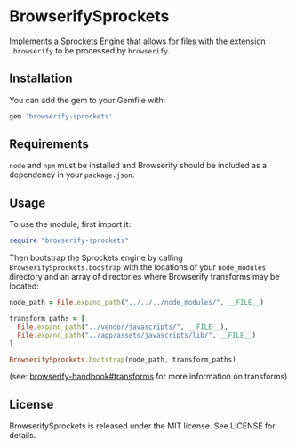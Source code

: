 # BrowserifySprockets

Implements a Sprockets Engine that allows for files with the extension `.browserify` to be processed by `browserify`.

## Installation

You can add the gem to your Gemfile with:

```ruby
gem 'browserify-sprockets'
```

## Requirements

`node` and `npm` must be installed and Browserify should be included as a dependency in your `package.json`.

## Usage

To use the module, first import it:

```ruby
require "browserify-sprockets"
```

Then bootstrap the Sprockets engine by calling `BrowserifySprockets.boostrap` with the locations of your `node_modules` directory and an array of directories where Browserify transforms may be located:

```ruby
node_path = File.expand_path("../../../node_modules/", __FILE__)

transform_paths = [
  File.expand_path("../vendor/javascripts/", __FILE__),
  File.expand_path("../app/assets/javascripts/lib/", __FILE__)
]

BrowserifySprockets.bootstrap(node_path, transform_paths)
```

(see: [browserify-handbook#transforms](https://github.com/substack/browserify-handbook#transforms) for more information on transforms)

## License

BrowserifySprockets is released under the MIT license. See LICENSE for details.

